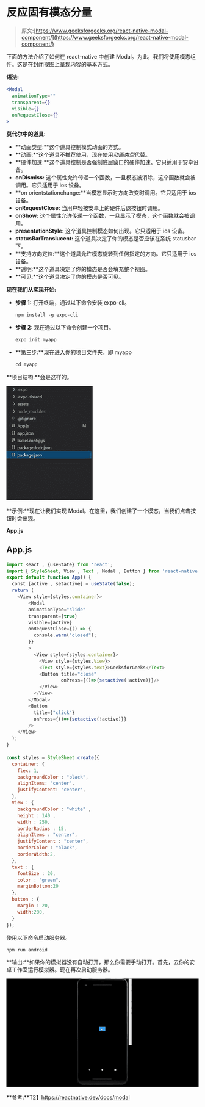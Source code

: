 # 反应固有模态分量

> 原文:[https://www.geeksforgeeks.org/react-native-modal-component/](https://www.geeksforgeeks.org/react-native-modal-component/)

下面的方法介绍了如何在 react-native 中创建 Modal。为此，我们将使用模态组件。这是在封闭视图上呈现内容的基本方式。

**语法:**

```jsx
<Modal
  animationType=""
  transparent={}
  visible={}
  onRequestClose={}
>
```

**莫代尔中的道具:**

*   **动画类型:**这个道具控制模式动画的方式。
*   **动画:**这个道具不推荐使用，现在使用*动画类型*代替。
*   **硬件加速:**这个道具控制是否强制底层窗口的硬件加速。它只适用于安卓设备。
*   **onDismiss:** 这个属性允许传递一个函数，一旦模态被消除，这个函数就会被调用。它只适用于 ios 设备。
*   **on orientstationchange:**当模态显示时方向改变时调用。它只适用于 ios 设备。
*   **onRequestClose:** 当用户轻按安卓上的硬件后退按钮时调用。
*   **onShow:** 这个属性允许传递一个函数，一旦显示了模态，这个函数就会被调用。
*   **presentationStyle:** 这个道具控制模态如何出现。它只适用于 ios 设备。
*   **statusBarTranslucent:** 这个道具决定了你的模态是否应该在系统 statusbar 下。
*   **支持方向定位:**这个道具允许模态旋转到任何指定的方向。它只适用于 ios 设备。
*   **透明:**这个道具决定了你的模态是否会填充整个视图。
*   **可见:**这个道具决定了你的模态是否可见。

**现在我们从实现开始:**

*   **步骤 1:** 打开终端，通过以下命令安装 expo-cli。

    ```jsx
    npm install -g expo-cli
    ```

*   **步骤 2:** 现在通过以下命令创建一个项目。

    ```jsx
    expo init myapp
    ```

*   **第三步:**现在进入你的项目文件夹，即 myapp

    ```jsx
    cd myapp
    ```

**项目结构:**会是这样的。

![](img/54d5f823669fb6716db919b4c2af2482.png)

**示例:**现在让我们实现 Modal。在这里，我们创建了一个模态，当我们点击按钮时会出现。

**App.js**

## App.js

```jsx
import React , {useState} from 'react';
import { StyleSheet, View , Text , Modal , Button } from 'react-native';
export default function App() {
  const [active , setactive] = useState(false);
  return (
    <View style={styles.container}>
        <Modal
        animationType="slide"
        transparent={true}
        visible={active}
        onRequestClose={() => {
          console.warn("closed");
        }}
        >
          <View style={styles.container}>
            <View style={styles.View}>
            <Text style={styles.text}>GeeksforGeeks</Text>
            <Button title="close" 
                    onPress={()=>{setactive(!active)}}/>
            </View>
          </View>
        </Modal>
        <Button 
          title={"click"}
          onPress={()=>{setactive(!active)}}
        />
    </View>
  );
}

const styles = StyleSheet.create({
  container: {
    flex: 1,
    backgroundColor : "black",
    alignItems: 'center',
    justifyContent: 'center',
  },
  View : {
    backgroundColor : "white" ,
    height : 140 ,
    width : 250,
    borderRadius : 15,
    alignItems : "center",
    justifyContent : "center",
    borderColor : "black",
    borderWidth:2,
  },
  text : {
    fontSize : 20,
    color : "green",
    marginBottom:20
  },
  button : {
    margin : 20,
    width:200,
  }
});
```

使用以下命令启动服务器。

```jsx
npm run android
```

**输出:**如果你的模拟器没有自动打开，那么你需要手动打开。首先，去你的安卓工作室运行模拟器。现在再次启动服务器。

![](img/e8b8768a41ea55c7954aad80b514dabe.png)

**参考:**T2】https://reactnative.dev/docs/modal